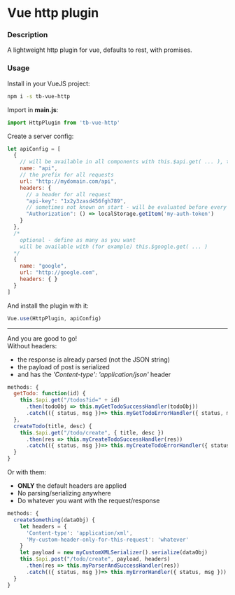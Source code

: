 # Vue http plugin

### Description

A lightweight http plugin for vue, defaults to rest, with promises.

### Usage

Install in your VueJS project:

```bash
npm i -s tb-vue-http
```

Import in __main.js__:

```javascript
import HttpPlugin from 'tb-vue-http'
```

Create a server config:
```javascript
let apiConfig = [
  {
    // will be available in all components with this.$api.get( ... ), this.$api.post( ... )
    name: "api",
    // the prefix for all requests
    url: "http://mydomain.com/api",
    headers: {
      // a header for all request
      "api-key": "1x2y3zasd456fgh789",
      // sometimes not known on start - will be evaluated before every request
      "Authorization": () => localStorage.getItem('my-auth-token')
    }
  },
  /*
    optional - define as many as you want
    will be available with (for example) this.$google.get( ... )
  */
  {
    name: "google",
    url: "http://google.com",
    headers: { }
  }
]
```

And install the plugin with it:
```javascript
Vue.use(HttpPlugin, apiConfig)
```



<hr>



And you are good to go!<br>
Without headers:
  - the response is already parsed (not the JSON string)
  - the payload of post is serialized
  - and has the _'Content-type': 'application/json'_ header

```javascript
methods: {
  getTodo: function(id) {
    this.$api.get("/todos?id=" + id)
      .then(todoObj => this.myGetTodoSuccessHandler(todoObj))
      .catch(({ status, msg })=> this.myGetTodoErrorHandler({ status, msg }))
  },
  createTodo(title, desc) {
    this.$api.get("/todo/create", { title, desc })
      .then(res => this.myCreateTodoSuccessHandler(res))
      .catch(({ status, msg })=> this.myCreateTodoErrorHandler({ status, msg }))
  }
}
```

Or with them:
  - __ONLY__ the default headers are applied
  - No parsing/serializing anywhere
  - Do whatever you want with the request/response

```javascript
methods: {
  createSomething(dataObj) {
    let headers = {
      'Content-type': 'application/xml',
      'My-custom-header-only-for-this-request': 'whatever'
    }
    let payload = new myCustomXMLSerializer().serialize(dataObj)
    this.$api.post("/todo/create", payload, headers)
      .then(res => this.myParserAndSuccessHandler(res))
      .catch(({ status, msg })=> this.myErrorHandler({ status, msg }))
  }
}
  ```
